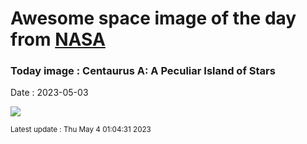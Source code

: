
# Awesome space image of the day from [NASA](https://api.nasa.gov/)

### Today image : Centaurus A: A Peculiar Island of Stars
Date : 2023-05-03

![](https://apod.nasa.gov/apod/image/2305/NGC5128_Lorenzi_960.jpg)

<small>Latest update : Thu May  4 01:04:31 2023</small>
        